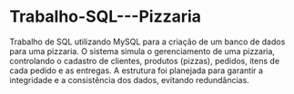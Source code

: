 # Trabalho-SQL---Pizzaria
Trabalho de SQL utilizando MySQL para a criação de um banco de dados para uma pizzaria. O sistema simula o gerenciamento de uma pizzaria, controlando o cadastro de clientes, produtos (pizzas), pedidos, itens de cada pedido e as entregas. A estrutura foi planejada para garantir a integridade e a consistência dos dados, evitando redundâncias.
